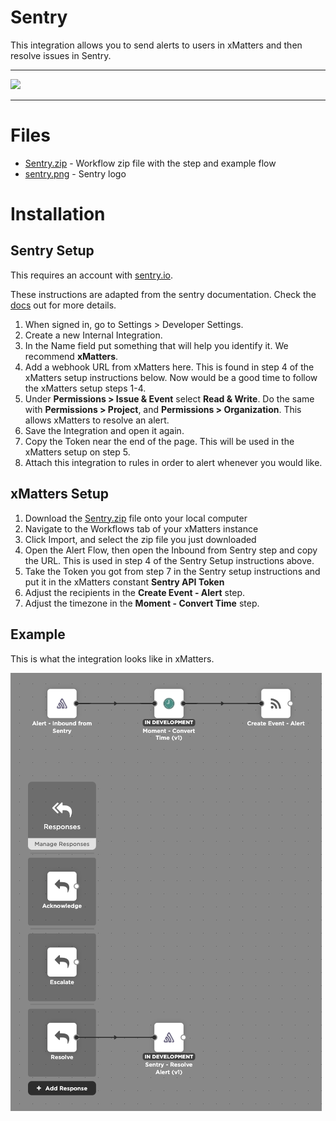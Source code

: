 # Sentry

This integration allows you to send alerts to users in xMatters and then resolve issues in Sentry.


---------

<kbd>
<a href="https://support.xmatters.com/hc/en-us/community/topics">
   <img src="https://github.com/xmatters/xMatters-Labs/raw/master/media/disclaimer.png">
</a>
</kbd>

---------

# Files

* [Sentry.zip](Sentry.zip) - Workflow zip file with the step and example flow
* [sentry.png](/sentry.png) - Sentry logo


# Installation

## Sentry Setup

This requires an account with [sentry.io](https://sentry.io).

These instructions are adapted from the sentry documentation. Check the [docs](https://docs.sentry.io/guides/alert-notifications/routing-alerts/#webhooks) out for more details.

1. When signed in, go to Settings > Developer Settings.
2. Create a new Internal Integration.
3. In the Name field put something that will help you identify it. We recommend **xMatters**.
4. Add a webhook URL from xMatters here. This is found in step 4 of the xMatters setup instructions below. Now would be a good time to follow the xMatters setup steps 1-4.
5. Under **Permissions > Issue & Event** select **Read & Write**. Do the same with **Permissions > Project**, and **Permissions > Organization**. This allows xMatters to resolve an alert.
6. Save the Integration and open it again.
7. Copy the Token near the end of the page. This will be used in the xMatters setup on step 5.
8. Attach this integration to rules in order to alert whenever you would like.

## xMatters Setup
1. Download the [Sentry.zip](Sentry.zip) file onto your local computer
2. Navigate to the Workflows tab of your xMatters instance
3. Click Import, and select the zip file you just downloaded
4. Open the Alert Flow, then open the Inbound from Sentry step and copy the URL. This is used in step 4 of the Sentry Setup instructions above.
5. Take the Token you got from step 7 in the Sentry setup instructions and put it in the xMatters constant **Sentry API Token**
6. Adjust the recipients in the **Create Event - Alert** step.
7. Adjust the timezone in the **Moment - Convert Time** step.


## Example
This is what the integration looks like in xMatters.

<kbd>
	<img src="/media/ExampleFlow.png">
</kbd>

